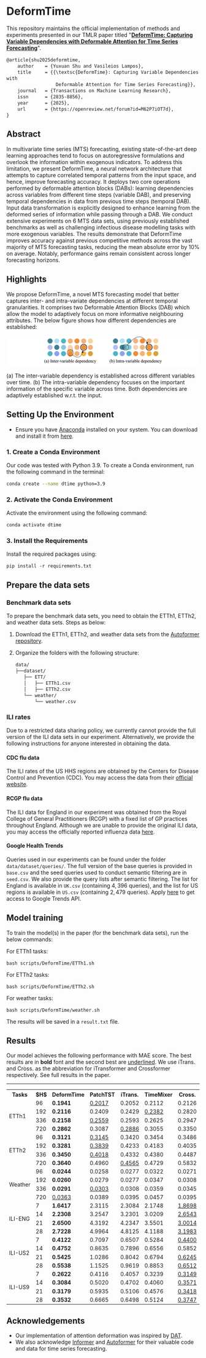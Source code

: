 # DeformTime

This repository maintains the official implementation of methods and experiments presented in our TMLR paper titled "<a href="https://arxiv.org/abs/2406.07438"><strong>DeformTime: Capturing Variable Dependencies with Deformable Attention for Time Series Forecasting</strong></a>".

<!-- [DEFORMTIME: Capturing Variable Dependencies with Deformable Attention for Time Series Forecasting](https://arxiv.org/abs/2030.12345).  -->

<!-- [[project]](https://claudiashu.github.io/publications/2024-arXiv-deformtime/) [[paper]](http) -->

<!-- ## Reference -->

<!-- To cite our paper please use:-->

```
@article{shu2025deformtime,
    author    = {Yuxuan Shu and Vasileios Lampos},
    title     = {{\textsc{DeformTime}: Capturing Variable Dependencies with
                  Deformable Attention for Time Series Forecasting}},
    journal   = {Transactions on Machine Learning Research},
    issn      = {2835-8856},
    year      = {2025},
    url       = {https://openreview.net/forum?id=M62P7iOT7d},
}
```

## Abstract

<link rel="stylesheet" href="style.css">
<!-- <img src=img/figure1.png> -->

In multivariate time series (MTS) forecasting, existing state-of-the-art deep learning approaches tend to focus on autoregressive formulations and overlook the information within exogenous indicators. To address this limitation, we present <span class="small-caps">DeformTime</span>, a neural network architecture that attempts to capture correlated temporal patterns from the input space, and hence, improve forecasting accuracy. It deploys two core operations performed by deformable attention blocks (DABs): learning dependencies across variables from different time steps (variable DAB), and preserving temporal dependencies in data from previous time steps (temporal DAB). Input data transformation is explicitly designed to enhance learning from the deformed series of information while passing through a DAB. We conduct extensive experiments on 6 MTS data sets, using previously established benchmarks as well as challenging infectious disease modelling tasks with more exogenous variables. The results demonstrate that <span class="small-caps">DeformTime</span> improves accuracy against previous competitive methods across the vast majority of MTS forecasting tasks, reducing the mean absolute error by 10\% on average. Notably, performance gains remain consistent across longer forecasting horizons.

## Highlights

We propose <span class="small-caps">DeformTime</span>, a novel MTS forecasting model that better captures inter- and intra-variate dependencies at different temporal granularities. It comprises two Deformable Attention Blocks (DAB) which allow the model to adaptively focus on more informative neighbouring attributes. The below figure shows how different dependencies are established:

<img src=img/dependency.png>

(a) The inter-variable dependency is established across different variables over time. (b) The intra-variable dependency focuses on the important information of the specific variable across time. Both dependencies are adaptively established w.r.t. the input.


## Setting Up the Environment

- Ensure you have [Anaconda](https://www.anaconda.com/products/distribution) installed on your system. You can download and install it from [here](https://www.anaconda.com/products/distribution#download-section).

### 1. Create a Conda Environment

<!-- Maybe have a small paragragh on what environment and device the code and requirements have been tested on -->
Our code was tested with Python 3.9. To create a Conda environment, run the following command in the terminal:

```sh
conda create --name dtime python=3.9
```

### 2. Activate the Conda Environment

Activate the environment using the following command:

```sh
conda activate dtime
```

### 3. Install the Requirements

Install the required packages using:

```setup
pip install -r requirements.txt
```

## Prepare the data sets

### Benchmark data sets

To prepare the benchmark data sets, you need to obtain the ETTh1, ETTh2, and weather data sets. Steps as below:

1. Download the ETTh1, ETTh2, and weather data sets from the [Autoformer repository](https://github.com/thuml/Autoformer).
2. Organize the folders with the following structure:

    ```
    data/
    ├──dataset/
       ├── ETT/
       │   ├── ETTh1.csv
       │   ├── ETTh2.csv
       └── weather/
           └── weather.csv
    ```

### ILI rates

Due to a restricted data sharing policy, we currently cannot provide the full version of the ILI data sets in our experiment. Alternatively, we provide the following instructions for anyone interested in obtaining the data.

#### CDC flu data

The ILI rates of the US HHS regions are obtained by the Centers for Disease Control and Prevention (CDC). You may access the data from their [official website](https://gis.cdc.gov/grasp/fluview/fluportaldashboard.html).

#### RCGP flu data

The ILI data for England in our experiment was obtained from the Royal College of General Practitioners (RCGP) with a fixed list of GP practices throughout England. Although we are unable to provide the original ILI data, you may access the officially reported influenza data [here](https://www.gov.uk/government/collections/weekly-national-flu-reports).

#### Google Health Trends

Queries used in our experiments can be found under the folder `data/dataset/queries/`. The full version of the base queries is provided in `base.csv` and the seed queries used to conduct semantic filtering are in `seed.csv`. We also provide the query lists after semantic filtering. The list for England is available in `UK.csv` (containing $4{,}396$ queries), and the list for US regions is available in `US.csv` (containing $2{,}479$ queries). Apply [here](https://support.google.com/trends/contact/trends_api) to get access to Google Trends API.


## Model training

To train the model(s) in the paper (for the benchmark data sets), run the below commands:

For ETTh1 tasks:
```ETTh1
bash scripts/DeformTime/ETTh1.sh
```

For ETTh2 tasks:
```ETTh2
bash scripts/DeformTime/ETTh2.sh
```

For weather tasks:
```weather
bash scripts/DeformTime/weather.sh
```

The results will be saved in a `result.txt` file.


## Results

Our model achieves the following performance with MAE score. The best results are in **bold** font and the second best are <ins>underlined</ins>. We use iTrans. and Cross. as the abbreviation for iTransformer and Crossformer respectively. See full results in the paper.
<!-- (We use $\epsilon~\\%$ to denote the SMAPE score. See more details in the paper.) -->

<!DOCTYPE html>
<html lang="en">

<body>

<table>
<hr>
  <tr>
    <th>Tasks</th>
    <th>$H$</th>
    <th class="small-caps">DeformTime</th>
    <th>PatchTST</th>
    <th>iTrans.</th>
    <th>TimeMixer</th>
    <th>Cross.</th>
    <th>LightTS</th>
    <th>DLinear</th>

  </tr>

  <tr>
    <td rowspan="4">ETTh1</td>
    <td>96</td>
    <td><b>0.1941</b></td>
    <td><ins>0.2017</ins></td>
    <td>0.2052</td>
    <td>0.2112</td>
    <td>0.2126</td>
    <td>0.2215</td>
    <td>0.2599</td>
  </tr>
  <tr>
    <td>192</td>
    <td><b>0.2116</b></td>
    <td>0.2409</td>
    <td>0.2429</td>
    <td><ins>0.2382</ins></td>
    <td>0.2820</td>
    <td>0.2636</td>
    <td>0.3798</td>

  </tr>
  <tr>
    <td>336</td>
    <td><b>0.2158</b></td>
    <td><ins>0.2559</ins></td>
    <td>0.2593</td>
    <td>0.2625</td>
    <td>0.2947</td>
    <td>0.2807</td>
    <td>0.6328</td>

  </tr>
  <tr>
    <td>720</td>
    <td><b>0.2862</b></td>
    <td>0.3087</td>
    <td><ins>0.2886</ins></td>
    <td>0.3055</td>
    <td>0.3350</td>
    <td>0.5334</td>
    <td>0.7563</td>

  </tr>

  <tr>
    <td rowspan="4">ETTh2</td>
    <td>96</td>
    <td><b>0.3121</b></td>
    <td><ins>0.3145</ins></td>
    <td>0.3420</td>
    <td>0.3454</td>
    <td>0.3486</td>
    <td>0.3507</td>
    <td>0.3349</td>

  </tr>
  <tr>
    <td>192</td>
    <td><b>0.3281</b></td>
    <td><ins>0.3839</ins></td>
    <td>0.4233</td>
    <td>0.4183</td>
    <td>0.4035</td>
    <td>0.4022</td>
    <td>0.4084</td>

  </tr>
  <tr>
    <td>336</td>
    <td><b>0.3450</b></td>
    <td><ins>0.4018</ins></td>
    <td>0.4332</td>
    <td>0.4380</td>
    <td>0.4487</td>
    <td>0.4425</td>
    <td>0.4710</td>

  </tr>
  <tr>
    <td>720</td>
    <td><b>0.3640</b></td>
    <td>0.4960</td>
    <td><ins>0.4565</ins></td>
    <td>0.4729</td>
    <td>0.5832</td>
    <td>0.6252</td>
    <td>0.7981</td>

  </tr>

  <tr>
    <td rowspan="4">Weather</td>
    <td>96</td>
    <td><b>0.0244</b></td>
    <td>0.0258</td>
    <td>0.0277</td>
    <td>0.0322</td>
    <td>0.0271</td>
    <td>0.0293</td>
    <td><ins>0.0251</ins></td>

  </tr>
  <tr>
    <td>192</td>
    <td><b>0.0260</b></td>
    <td>0.0279</td>
    <td>0.0277</td>
    <td>0.0347</td>
    <td>0.0308</td>
    <td>0.0319</td>
    <td><ins>0.0270</ins></td>

  </tr>
  <tr>
    <td>336</td>
    <td><b>0.0291</b></td>
    <td><ins>0.0303</ins></td>
    <td>0.0308</td>
    <td>0.0359</td>
    <td>0.0345</td>
    <td>0.0317</td>
    <td>0.0305</td>

  </tr>
  <tr>
    <td>720</td>
    <td><ins>0.0363</ins></td>
    <td>0.0389</td>
    <td>0.0395</td>
    <td>0.0457</td>
    <td>0.0395</td>
    <td>0.0386</td>
    <td><b>0.0352</b></td>

  </tr>

  <tr>
    <td rowspan="4">ILI-ENG</td>
    <td>7</td>
    <td><b>1.6417</b></td>
    <td>2.3115</td>
    <td>2.3084</td>
    <td>2.1748</td>
    <td><ins>1.8698</ins></td>
    <td>2.2397</td>
    <td>2.8214</td>

  </tr>
  <tr>
    <td>14</td>
    <td><b>2.2308</b></td>
    <td>3.2547</td>
    <td>3.2301</td>
    <td>3.0209</td>
    <td><ins>2.6543</ins></td>
    <td>2.6879</td>
    <td>3.7922</td>

  </tr>
  <tr>
    <td>21</td>
    <td><b>2.6500</b></td>
    <td>4.3192</td>
    <td>4.2347</td>
    <td>3.5501</td>
    <td><ins>3.0014</ins></td>
    <td>3.3616</td>
    <td>4.4739</td>

  </tr>
  <tr>
    <td>28</td>
    <td><b>2.7228</b></td>
    <td>4.9964</td>
    <td>4.8125</td>
    <td>4.1188</td>
    <td><ins>3.1983</ins></td>
    <td>3.4132</td>
    <td>5.0347</td>

  </tr>

  <tr>
    <td rowspan="4">ILI-US2</td>
    <td>7</td>
    <td><b>0.4122</b></td>
    <td>0.7097</td>
    <td>0.6507</td>
    <td>0.5284</td>
    <td><ins>0.4400</ins></td>
    <td>0.4632</td>
    <td>0.7355</td>

  </tr>
  <tr>
    <td>14</td>
    <td><b>0.4752</b></td>
    <td>0.8635</td>
    <td>0.7896</td>
    <td>0.6556</td>
    <td>0.5852</td>
    <td><ins>0.5827</ins></td>
    <td>0.8435</td>

  </tr>
  <tr>
    <td>21</td>
    <td><b>0.5425</b></td>
    <td>1.0286</td>
    <td>0.8042</td>
    <td>0.6794</td>
    <td><ins>0.6245</ins></td>
    <td>0.6683</td>
    <td>0.9124</td>

  </tr>
  <tr>
    <td>28</td>
    <td><b>0.5538</b></td>
    <td>1.1525</td>
    <td>0.9619</td>
    <td>0.8853</td>
    <td><ins>0.6512</ins></td>
    <td>0.7175</td>
    <td>0.9805</td>

  </tr>

  <tr>
    <td rowspan="4">ILI-US9</td>
    <td>7</td>
    <td><b>0.2622</b></td>
    <td>0.4116</td>
    <td>0.4057</td>
    <td>0.3239</td>
    <td><ins>0.3149</ins></td>
    <td>0.3185</td>
    <td>0.4675</td>

  </tr>
  <tr>
    <td>14</td>
    <td><b>0.3084</b></td>
    <td>0.5020</td>
    <td>0.4702</td>
    <td>0.4060</td>
    <td><ins>0.3571</ins></td>
    <td>0.3791</td>
    <td>0.5467</td>

  </tr>
  <tr>
    <td>21</td>
    <td><b>0.3179</b></td>
    <td>0.5935</td>
    <td>0.5106</td>
    <td>0.4576</td>
    <td><ins>0.3418</ins></td>
    <td>0.4754</td>
    <td>0.6001</td>

  </tr>
  <tr>
    <td>28</td>
    <td><b>0.3532</b></td>
    <td>0.6665</td>
    <td>0.6498</td>
    <td>0.5124</td>
    <td><ins>0.3747</ins></td>
    <td>0.4769</td>
    <td>0.6564</td>

  </tr>

</table>
</table>

</body>
</html>

## Acknowledgements

- Our implementation of attention deformation was inspired by [DAT](https://github.com/LeapLabTHU/DAT).
- We also acknowledge [Informer](https://github.com/zhouhaoyi/Informer2020) and [Autoformer](https://github.com/thuml/Autoformer) for their valuable code and data for time series forecasting.

